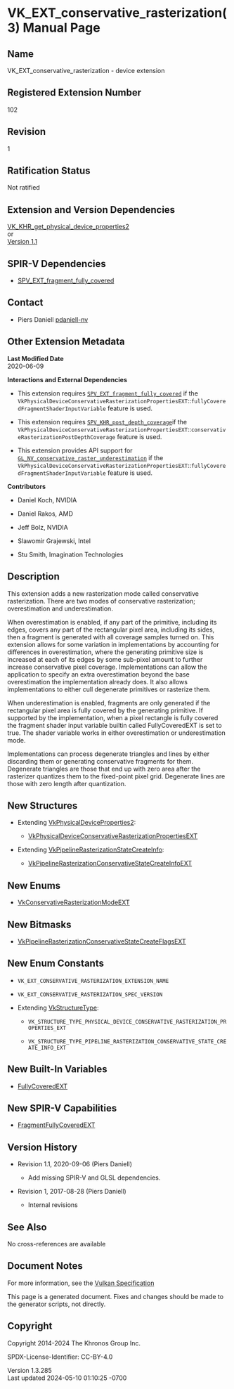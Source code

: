 # VK_EXT_conservative_rasterization(3) Manual Page

## Name

VK_EXT_conservative_rasterization - device extension



## <a href="#_registered_extension_number" class="anchor"></a>Registered Extension Number

102

## <a href="#_revision" class="anchor"></a>Revision

1

## <a href="#_ratification_status" class="anchor"></a>Ratification Status

Not ratified

## <a href="#_extension_and_version_dependencies" class="anchor"></a>Extension and Version Dependencies

[VK_KHR_get_physical_device_properties2](https://registry.khronos.org/vulkan/specs/1.3-extensions/man/html/VK_KHR_get_physical_device_properties2.html)  
or  
[Version 1.1](#versions-1.1)  

## <a href="#_spir_v_dependencies" class="anchor"></a>SPIR-V Dependencies

- [SPV_EXT_fragment_fully_covered](https://htmlpreview.github.io/?https://github.com/KhronosGroup/SPIRV-Registry/blob/main/extensions/EXT/SPV_EXT_fragment_fully_covered.html)

## <a href="#_contact" class="anchor"></a>Contact

- Piers Daniell <a
  href="https://github.com/KhronosGroup/Vulkan-Docs/issues/new?body=%5BVK_EXT_conservative_rasterization%5D%20@pdaniell-nv%0A*Here%20describe%20the%20issue%20or%20question%20you%20have%20about%20the%20VK_EXT_conservative_rasterization%20extension*"
  target="_blank" rel="nofollow noopener"><em></em>pdaniell-nv</a>

## <a href="#_other_extension_metadata" class="anchor"></a>Other Extension Metadata

**Last Modified Date**  
2020-06-09

**Interactions and External Dependencies**  
- This extension requires
  [`SPV_EXT_fragment_fully_covered`](https://htmlpreview.github.io/?https://github.com/KhronosGroup/SPIRV-Registry/blob/main/extensions/EXT/SPV_EXT_fragment_fully_covered.html)
  if the
  `VkPhysicalDeviceConservativeRasterizationPropertiesEXT`::`fullyCoveredFragmentShaderInputVariable`
  feature is used.

- This extension requires
  [`SPV_KHR_post_depth_coverage`](https://htmlpreview.github.io/?https://github.com/KhronosGroup/SPIRV-Registry/blob/main/extensions/KHR/SPV_KHR_post_depth_coverage.html)if
  the
  `VkPhysicalDeviceConservativeRasterizationPropertiesEXT`::`conservativeRasterizationPostDepthCoverage`
  feature is used.

- This extension provides API support for
  [`GL_NV_conservative_raster_underestimation`](https://registry.khronos.org/OpenGL/extensions/NV/NV_conservative_raster_underestimation.txt)
  if the
  `VkPhysicalDeviceConservativeRasterizationPropertiesEXT`::`fullyCoveredFragmentShaderInputVariable`
  feature is used.

**Contributors**  
- Daniel Koch, NVIDIA

- Daniel Rakos, AMD

- Jeff Bolz, NVIDIA

- Slawomir Grajewski, Intel

- Stu Smith, Imagination Technologies

## <a href="#_description" class="anchor"></a>Description

This extension adds a new rasterization mode called conservative
rasterization. There are two modes of conservative rasterization;
overestimation and underestimation.

When overestimation is enabled, if any part of the primitive, including
its edges, covers any part of the rectangular pixel area, including its
sides, then a fragment is generated with all coverage samples turned on.
This extension allows for some variation in implementations by
accounting for differences in overestimation, where the generating
primitive size is increased at each of its edges by some sub-pixel
amount to further increase conservative pixel coverage. Implementations
can allow the application to specify an extra overestimation beyond the
base overestimation the implementation already does. It also allows
implementations to either cull degenerate primitives or rasterize them.

When underestimation is enabled, fragments are only generated if the
rectangular pixel area is fully covered by the generating primitive. If
supported by the implementation, when a pixel rectangle is fully covered
the fragment shader input variable builtin called FullyCoveredEXT is set
to true. The shader variable works in either overestimation or
underestimation mode.

Implementations can process degenerate triangles and lines by either
discarding them or generating conservative fragments for them.
Degenerate triangles are those that end up with zero area after the
rasterizer quantizes them to the fixed-point pixel grid. Degenerate
lines are those with zero length after quantization.

## <a href="#_new_structures" class="anchor"></a>New Structures

- Extending
  [VkPhysicalDeviceProperties2](https://registry.khronos.org/vulkan/specs/1.3-extensions/man/html/VkPhysicalDeviceProperties2.html):

  - [VkPhysicalDeviceConservativeRasterizationPropertiesEXT](https://registry.khronos.org/vulkan/specs/1.3-extensions/man/html/VkPhysicalDeviceConservativeRasterizationPropertiesEXT.html)

- Extending
  [VkPipelineRasterizationStateCreateInfo](https://registry.khronos.org/vulkan/specs/1.3-extensions/man/html/VkPipelineRasterizationStateCreateInfo.html):

  - [VkPipelineRasterizationConservativeStateCreateInfoEXT](https://registry.khronos.org/vulkan/specs/1.3-extensions/man/html/VkPipelineRasterizationConservativeStateCreateInfoEXT.html)

## <a href="#_new_enums" class="anchor"></a>New Enums

- [VkConservativeRasterizationModeEXT](https://registry.khronos.org/vulkan/specs/1.3-extensions/man/html/VkConservativeRasterizationModeEXT.html)

## <a href="#_new_bitmasks" class="anchor"></a>New Bitmasks

- [VkPipelineRasterizationConservativeStateCreateFlagsEXT](https://registry.khronos.org/vulkan/specs/1.3-extensions/man/html/VkPipelineRasterizationConservativeStateCreateFlagsEXT.html)

## <a href="#_new_enum_constants" class="anchor"></a>New Enum Constants

- `VK_EXT_CONSERVATIVE_RASTERIZATION_EXTENSION_NAME`

- `VK_EXT_CONSERVATIVE_RASTERIZATION_SPEC_VERSION`

- Extending [VkStructureType](https://registry.khronos.org/vulkan/specs/1.3-extensions/man/html/VkStructureType.html):

  - `VK_STRUCTURE_TYPE_PHYSICAL_DEVICE_CONSERVATIVE_RASTERIZATION_PROPERTIES_EXT`

  - `VK_STRUCTURE_TYPE_PIPELINE_RASTERIZATION_CONSERVATIVE_STATE_CREATE_INFO_EXT`

## <a href="#_new_built_in_variables" class="anchor"></a>New Built-In Variables

- <a
  href="https://registry.khronos.org/vulkan/specs/1.3-extensions/html/vkspec.html#interfaces-builtin-variables-fullycoveredext"
  target="_blank" rel="noopener">FullyCoveredEXT</a>

## <a href="#_new_spir_v_capabilities" class="anchor"></a>New SPIR-V Capabilities

- <a
  href="https://registry.khronos.org/vulkan/specs/1.3-extensions/html/vkspec.html#spirvenv-capabilities-table-FragmentFullyCoveredEXT"
  target="_blank" rel="noopener">FragmentFullyCoveredEXT</a>

## <a href="#_version_history" class="anchor"></a>Version History

- Revision 1.1, 2020-09-06 (Piers Daniell)

  - Add missing SPIR-V and GLSL dependencies.

- Revision 1, 2017-08-28 (Piers Daniell)

  - Internal revisions

## <a href="#_see_also" class="anchor"></a>See Also

No cross-references are available

## <a href="#_document_notes" class="anchor"></a>Document Notes

For more information, see the <a
href="https://registry.khronos.org/vulkan/specs/1.3-extensions/html/vkspec.html#VK_EXT_conservative_rasterization"
target="_blank" rel="noopener">Vulkan Specification</a>

This page is a generated document. Fixes and changes should be made to
the generator scripts, not directly.

## <a href="#_copyright" class="anchor"></a>Copyright

Copyright 2014-2024 The Khronos Group Inc.

SPDX-License-Identifier: CC-BY-4.0

Version 1.3.285  
Last updated 2024-05-10 01:10:25 -0700
